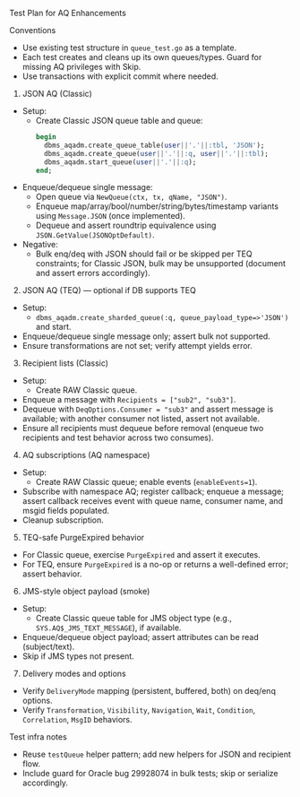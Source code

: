 Test Plan for AQ Enhancements

Conventions
- Use existing test structure in `queue_test.go` as a template.
- Each test creates and cleans up its own queues/types. Guard for missing AQ privileges with Skip.
- Use transactions with explicit commit where needed.

1) JSON AQ (Classic)
- Setup:
  - Create Classic JSON queue table and queue:
    ```sql
    begin
      dbms_aqadm.create_queue_table(user||'.'||:tbl, 'JSON');
      dbms_aqadm.create_queue(user||'.'||:q, user||'.'||:tbl);
      dbms_aqadm.start_queue(user||'.'||:q);
    end;
    ```
- Enqueue/dequeue single message:
  - Open queue via `NewQueue(ctx, tx, qName, "JSON")`.
  - Enqueue map/array/bool/number/string/bytes/timestamp variants using `Message.JSON` (once implemented).
  - Dequeue and assert roundtrip equivalence using `JSON.GetValue(JSONOptDefault)`.
- Negative:
  - Bulk enq/deq with JSON should fail or be skipped per TEQ constraints; for Classic JSON, bulk may be unsupported (document and assert errors accordingly).

2) JSON AQ (TEQ) — optional if DB supports TEQ
- Setup:
  - `dbms_aqadm.create_sharded_queue(:q, queue_payload_type=>'JSON')` and start.
- Enqueue/dequeue single message only; assert bulk not supported.
- Ensure transformations are not set; verify attempt yields error.

3) Recipient lists (Classic)
- Setup:
  - Create RAW Classic queue.
- Enqueue a message with `Recipients = ["sub2", "sub3"]`.
- Dequeue with `DeqOptions.Consumer = "sub3"` and assert message is available; with another consumer not listed, assert not available.
- Ensure all recipients must dequeue before removal (enqueue two recipients and test behavior across two consumes).

4) AQ subscriptions (AQ namespace)
- Setup:
  - Create RAW Classic queue; enable events (`enableEvents=1`).
- Subscribe with namespace AQ; register callback; enqueue a message; assert callback receives event with queue name, consumer name, and msgid fields populated.
- Cleanup subscription.

5) TEQ-safe PurgeExpired behavior
- For Classic queue, exercise `PurgeExpired` and assert it executes.
- For TEQ, ensure `PurgeExpired` is a no-op or returns a well-defined error; assert behavior.

6) JMS-style object payload (smoke)
- Setup:
  - Create Classic queue table for JMS object type (e.g., `SYS.AQ$_JMS_TEXT_MESSAGE`), if available.
- Enqueue/dequeue object payload; assert attributes can be read (subject/text).
- Skip if JMS types not present.

7) Delivery modes and options
- Verify `DeliveryMode` mapping (persistent, buffered, both) on deq/enq options.
- Verify `Transformation`, `Visibility`, `Navigation`, `Wait`, `Condition`, `Correlation`, `MsgID` behaviors.

Test infra notes
- Reuse `testQueue` helper pattern; add new helpers for JSON and recipient flow.
- Include guard for Oracle bug 29928074 in bulk tests; skip or serialize accordingly.


